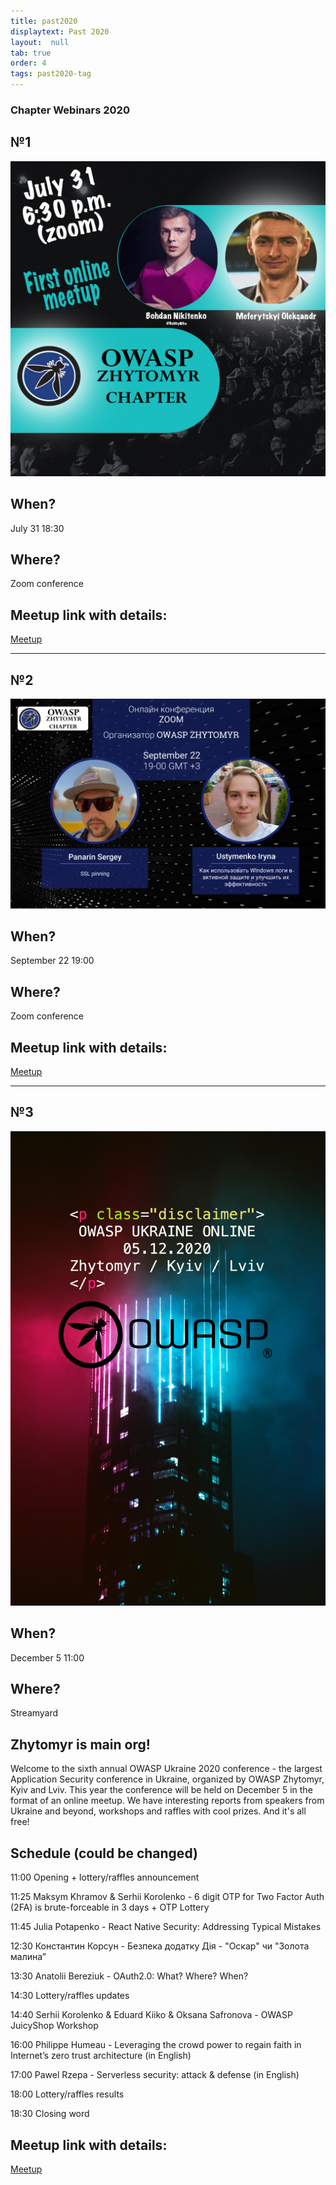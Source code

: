```yaml
---
title: past2020
displaytext: Past 2020
layout:  null
tab: true
order: 4
tags: past2020-tag
---
```


### Chapter Webinars 2020

## №1

![OWASP ZHYTOMYR 2020](assets/images/meetup/owasp_promo31.jpg "OWASP Zhytomyr 2020")

## When?
July 31
18:30

## Where?
Zoom conference

## Meetup link with details:
[Meetup](https://www.meetup.com/ru-RU/OWASP-Zhytomyr-Chapter/events/271985702/)

--------------------------------------------------------------------------------

## №2

![OWASP ZHYTOMYR 2020](assets/images/meetup/OWASP_promo2.jpg "OWASP Zhytomyr 2020")

## When?
September 22
19:00

## Where?
Zoom conference

## Meetup link with details:
[Meetup](https://www.meetup.com/OWASP-Zhytomyr-Chapter/events/273139282/?isFirstPublish=true)

---------------------------------------------------------------------------------

## №3

![OWASP UKRAINE online meetup 2020](assets/images/meetup/FINAL_OWASP_COLOUR.jpg "OWASP Ukraine 2020")

## When?
December 5
11:00

## Where?
Streamyard

## Zhytomyr is main org!
Welcome to the sixth annual OWASP Ukraine 2020 conference - the largest Application Security conference in Ukraine, organized by OWASP Zhytomyr, Kyiv and Lviv. This year the conference will be held on December 5 in the format of an online meetup. We have interesting reports from speakers from Ukraine and beyond, workshops and raffles with cool prizes. And it's all free!

## Schedule (could be changed)
11:00 Opening + lottery/raffles announcement

11:25 Maksym Khramov & Serhii Korolenko - 6 digit OTP for Two Factor Auth (2FA) is brute-forceable in 3 days + OTP Lottery

11:45 Julia Potapenko - React Native Security: Addressing Typical Mistakes

12:30 Константин Корсун - Безпека додатку Дія - "Оскар" чи "Золота малина”

13:30 Anatolii Bereziuk - OAuth2.0: What? Where? When?

14:30 Lottery/raffles updates

14:40 Serhii Korolenko & Eduard Kiiko & Oksana Safronova - OWASP JuicyShop Workshop

16:00 Philippe Humeau - Leveraging the crowd power to regain faith in Internet’s zero trust architecture (in English)

17:00 Pawel Rzepa - Serverless security: attack & defense (in English)

18:00 Lottery/raffles results 

18:30 Closing word

## Meetup link with details:
[Meetup](https://www.meetup.com/OWASP-Zhytomyr-Chapter/events/274658398/)